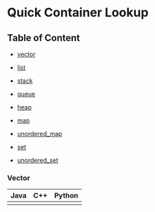 # Quick Container Lookup

## Table of Content 

- [vector](#vector)

- [list](#list)

- [stack](#stack)

- [queue](#queue)

- [heap](#heap)

- [map](#map)

- [unordered_map](#unordered_map)

- [set](#set)

- [unordered_set](#unordered_set)

  















### Vector

| Java | C++  | Python |
| ---- | ---- | ------ |
|      |      |        |

